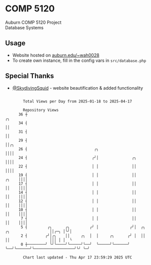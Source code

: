 # COMP 5120
Auburn COMP 5120 Project  
Database Systems

## Usage
- Website hosted on [auburn.edu/~wah0028](https://webhome.auburn.edu/~wah0028/)
- To create own instance, fill in the config vars in `src/database.php`

## Special Thanks
- [@SkydivingSquid](https://github.com/SkydivingSquid) - website beautification & added functionality

```

        Total Views per Day from 2025-01-18 to 2025-04-17

        Repository Views
      36 ┼                                                                                     ╭╮
      34 ┤                                                                                     ││
      31 ┤                                                                                     ││
      29 ┤                                                                                     ││╭╮
      26 ┤                              ╭╮                                                     ││││
      24 ┤                             ╭╯│               ╭╮                                    ││││
      22 ┤                             │ │               ││                                    ││││
      19 ┤                             │ │               ││                              ╭╮    ││││
      17 ┤                             │ │               ││                              ││    ││││
      14 ┤                             │ │               ││                              ││    ││││
      12 ┤                             │ │               ││                              ││    ││││
      10 ┤                             │ │               ││                              ││    ││││
       7 ┤                             │ │               ││                              ││    ││││
       5 ┤         ╭╮      ╭╮         ╭╯ │              ╭╯│  ╭╮      ╭╮                  ││╭─╮ │╰╯│
       2 ┤        ╭╯│╭╮    ││     ╭╮  │  │     ╭╮      ╭╯ │  ││      ││                  │││ │ │  ╰
       0 ┼────────╯ ╰╯╰────╯╰─────╯╰──╯  ╰─────╯╰──────╯  ╰──╯╰──────╯╰──────────────────╯╰╯ ╰─╯

        Chart last updated - Thu Apr 17 23:59:29 2025 UTC
        
```
